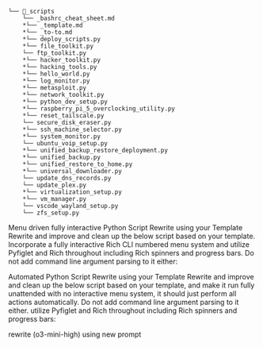 ```
└── 📁_scripts
    └── _bashrc_cheat_sheet.md
    *└── _template.md
    *└── _to-to.md
    *└── deploy_scripts.py
    *└── file_toolkit.py
    └── ftp_toolkit.py
    *└── hacker_toolkit.py
    *└── hacking_tools.py
    *└── hello_world.py
    *└── log_monitor.py
    *└── metasploit.py
    *└── network_toolkit.py
    *└── python_dev_setup.py
    *└── raspberry_pi_5_overclocking_utility.py
    *└── reset_tailscale.py
    └── secure_disk_eraser.py
    *└── ssh_machine_selector.py
    *└── system_monitor.py
    └── ubuntu_voip_setup.py
    *└── unified_backup_restore_deployment.py
    *└── unified_backup.py
    *└── unified_restore_to_home.py
    *└── universal_downloader.py
    └── update_dns_records.py
    └── update_plex.py
    *└── virtualization_setup.py
    *└── vm_manager.py
    └── vscode_wayland_setup.py
    └── zfs_setup.py
```


Menu driven fully interactive Python Script Rewrite using your Template
Rewrite and improve and clean up the below script based on your template. Incorporate a fully interactive Rich CLI numbered menu system and utilize Pyfiglet and Rich throughout including Rich spinners and progress bars. Do not add command line argument parsing to it either:


Automated Python Script Rewrite using your Template
Rewrite and improve and clean up the below script based on your template, and make it run fully unattended with no interactive menu system, it should just perform all actions automatically. Do not add command line argument parsing to it either. utilize Pyfiglet and Rich throughout including Rich spinners and progress bars:


rewrite (o3-mini-high)
using new prompt